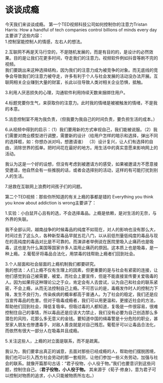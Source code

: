 # 谈谈成瘾 
今天我们来谈谈成瘾。
第一个TED视频科技公司如何控制你的注意力Tristan Harris: How a handful of tech companies control billions of minds every day 主要讲了这些内容：  
1.控制室能控制人的情感，左右人的想法。  

2.互联网不再是天马行空的，不是随机发展的，而是有目的的，是设计的必然效果。目的是让我们花更多时间，夺走我们的注意力。视频软件例如抖音等刷不完的视频。  
我们要跳出来这种选择结构，因为我们的注意力成为被竞争的对象。而无底线的竞争会导致我们的注意力被夺走，许多有利于个人与社会发展的活动没办法开展。互联网相关企业赚到大量的财富，长此以往导致人类对相关企业恐惧，抵触。  

3.利用人厌恶损失的心理，沟通软件利用持续天数来捆绑住用户。  

4.标题党要你生气，来获取你的注意力。此时我的情绪是被被触发的情绪，不是我的本意。  

5.消息控制室不用为我负责，（但我要为我自己的时间负责，要负担生活的成本。）  

6.从视频中得到的启示：（1）我们要用新的方式审视自己，我们能被说服。（2）我们需要对商业模型进行调整，需要新的设计（给用户怎样的暗示和选择，弹出不同的选择框，如：你想办派对吗，想邀请谁）
（3）设计复兴，让人们有选择的自由，消除世界的孤单。把时间花在最好的地方。用生活中的真实意愿来影响网上的活动。  

我认为这是一个好的设想，但没有考虑到被邀请方的感受，如果被邀请方不愿意接受邀请，他自然会有一些推脱的话，或者会选择别的活动，这样的有可能打扰到别人的生活。  

7.拯救在互联网上浪费时间孩子们的问题。
  
第二个TED视频：那些你所知道的有关上瘾的事都是错的 Everything you think you know about addiction is wrong主要讲了：  

1.实验：小白鼠开心且有的选，不会选择毒品。上瘾是依赖，是对生活的无奈，与外界的失联。  

我不全部认同，越南战争的时候毒品的纯度不如现在，对人的影响也没有那么大，时间过去了这么久，各种新型毒品早就五花八门，以从前低剂量低纯度的毒品与现在的高纯度的毒品对比是不可靠的。而演讲者举例说在医院里吸入止痛药也是吸毒，这也是为什么美国等国家许多人滥用止痛药的原因。这本质上也是吸毒，是一种上瘾。
2.葡萄牙将毒品合法化，用禁毒的钱帮助上瘾者们回到社会。  

3.个人层面和社会层面的上瘾机制我们都要研究。   
我的想法：人们上瘾不仅有生理上的因素，但更重要的是与社会有紧密的连接，让他们感觉到自己被需要，被爱。而社会上要宣传，但是不能直接宣传要关爱吸毒的人。因为如果将这种理论公之于众，肯定会有人去尝试，认为自己和社会的联系紧密，不会上瘾，从而无法控制自己上瘾。不可否认的是，毒瘾发作时人的控制力下降，发生不良行为，传染疾病的概率都高于普通人。为了社会的稳定，我们还是应当宣传毒品的危害。但对于吸毒成瘾者，我们可以用更温和，更接近社会的方法，帮助他们回到社会，降低复吸率。但吸过毒的人都知道，复吸是一件很容易，很难控制住自己的事情，所以毒品还是应该大力禁止，我们没有必要为自己创造那么多潜在的风险，花那么多无意义的金钱。要知道中国的缉毒警是十分危险的职业，甚至家人朋友也惨遭毒手，对敌人善良就是对自己残忍。葡萄牙可以让毒品合法化，而依然有很大一部分人在吸毒并且成瘾。  

5.关注这些人，上瘾的对立面是联系，而不是疏离。

我认为，我们要拿出真正的诚意，去面对那些已经成瘾的人，帮助他们摆脱困境，我们也可以引入西方社会劳动的那一套规则，让他们参加一些义务劳动，加强与社会的联系。就像开篇那句古话：“君子役物，小人役于物。”我们也要意识到这些问题，控制住自己。（**君子役物，小人役于物。** 其来源于《荀子·修身》，意为君子可以控制对物质的追求，小人只能被物质所左右。） 
